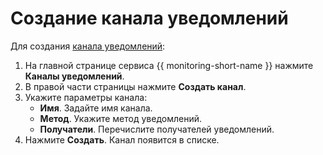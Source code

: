# Создание канала уведомлений

Для создания [канала уведомлений](../../concepts/alerting.md#notification-channel):

1. На главной странице сервиса {{ monitoring-short-name }} нажмите **Каналы уведомлений**.
1. В правой части страницы нажмите **Создать канал**.
1. Укажите параметры канала:
    - **Имя**. Задайте имя канала.
    - **Метод**. Укажите метод уведомлений.
    - **Получатели**. Перечислите получателей уведомлений.
1. Нажмите **Создать**. Канал появится в списке.
